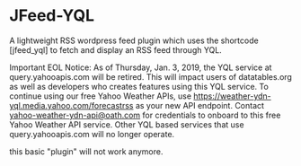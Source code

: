 # JFeed-YQL
A lightweight RSS wordpress feed plugin which uses the shortcode [jfeed_yql] to fetch and display an RSS feed through YQL.

Important EOL Notice: As of Thursday, Jan. 3, 2019, the YQL service at query.yahooapis.com will be retired. This will impact users of datatables.org as well as developers who creates features using this YQL service. 
To continue using our free Yahoo Weather APIs, use https://weather-ydn-yql.media.yahoo.com/forecastrss as your new API endpoint. Contact yahoo-weather-ydn-api@oath.com for credentials to onboard to this free Yahoo Weather API service. Other YQL based services that use query.yahooapis.com will no longer operate.

this basic "plugin" will not work anymore.

